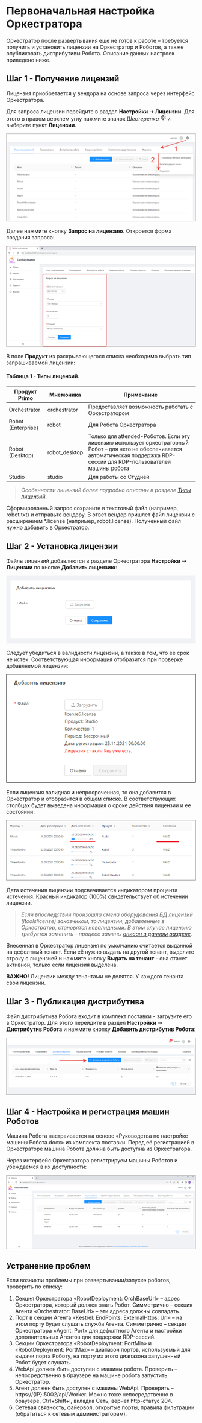 #	Первоначальная настройка Оркестратора

Оркестратор после развертывания еще не готов к работе – требуется получить и установить лицензии на Оркестратор и Роботов, а также опубликовать дистрибутивы Робота. Описание данных настроек приведено ниже.

##	Шаг 1 - Получение лицензий

Лицензия приобретается у вендора на основе запроса через интерфейс Оркестратора.

Для запроса лицензии перейдите в раздел **Настройки ➝ Лицензии**. Для этого в правом верхнем углу нажмите значок *Шестеренка* ![](<../../.gitbook/assets/Шестеренка.png>) и выберите пункт **Лицензии**.

![](<../../.gitbook/assets/Все лицензии. Орк.png>)

Далее нажмите кнопку **Запрос на лицензию**. Откроется форма создания запроса:

![](<../../.gitbook/assets/Форма создания запроса на лицензию. Орк.png>)

В поле **Продукт** из раскрывающегося списка необходимо выбрать тип запрашиваемой лицензии:

#### Таблица 1 - Типы лицензий.

| Продукт Primo  | Мнемоника    | Примечание               |
| -------------- | ------ | ------------------------------------------ |
| Orchestrator    | orchestrator | Предоставляет возможность работать с Оркестратором |
| Robot (Enterprise) | robot | Для Робота Оркестратора        |
| Robot (Desktop)  | robot_desktop | Только для attended-Роботов. Если эту лицензию использует оркестраторный Робот – для него не обеспечивается автоматическая поддержка RDP-сессий для RDP-пользователей машины робота |
| Studio           | studio | Для работы со Студией                   |

> *Особенности лицензий более подробно описаны в разделе [Типы лицензий](https://docs.primo-rpa.ru/primo-rpa/orchestrator/settings/licensing/license-types).*

Сформированный запрос сохраните в текстовый файл (например, robot.txt) и отправьте вендору. В ответ вендор пришлет файл лицензии с расширением \*.license (например, robot.license). Полученный файл нужно добавить в Оркестратор.

## Шаг 2 - Установка лицензии

Файлы лицензий добавляются в разделе Оркестратора **Настройки ➝ Лицензии** по кнопке **Добавить лицензию**:

![](<../../.gitbook/assets/10. Форма создания запроса на лицензию.png>)

Следует убедиться в валидности лицензии, а также в том, что ее срок не истек. Соответствующая информация отобразится при проверке добавляемой лицензии:

![](<../../.gitbook/assets/Проверка лицензии.png>)

Если лицензия валидная и непросроченная, то она добавится в Оркестратор и отобразится в общем списке. В соответствующих столбцах будет выведена информация о сроке действия лицензии и ее состоянии:

![](<../../.gitbook/assets/11. Отображение валидности и даты истечения лицензий.png>) 

Дата истечения лицензии подсвечивается индикатором процента истечения. Красный индикатор (100%) свидетельствует об истечении лицензии.

> *Если впоследствии произошла смена оборудования БД лицензий (ltoolslicense) заказчиком, то лицензии, добавленные в Оркестратор, становятся невалидными. В этом случае лицензию требуется заменить - процесс замены [описан в данном разделе](https://docs.primo-rpa.ru/primo-rpa/orchestrator/settings/licensing/change-license).*

Внесенная в Оркестратор лицензия по умолчанию считается выданной на дефолтный тенант. Если её нужно выдать на другой тенант, выделите строку с лицензией и нажмите кнопку **Выдать на тенант** - она станет активной, только если лицензия выделена.

**ВАЖНО!** Лицензии между тенантами не делятся. У каждого тенанта свои лицензии.


## Шаг 3 - Публикация дистрибутива

Файл дистрибутива Робота входит в комплект поставки - загрузите его в Оркестратор. Для этого перейдите в раздел **Настройки ➝ Дистрибутив Робота** и нажмите кнопку **Добавить дистрибутив Робота**:

![](<../../.gitbook/assets/12. Дистрибутивы робота.png>) 

## Шаг 4 - Настройка и регистрация машин Роботов

Машина Робота настраивается на основе «Руководства по настройке машины Робота.docx» из комплекта поставки. Перед её регистрацией в Оркестраторе машина Робота должна быть доступна из Оркестратора. 

Через интерфейс Оркестратора регистрируем машины Роботов и убеждаемся в их доступности:

![](<../../.gitbook/assets/13. Зарегистрированные в Оркестраторе машины роботов.png>) 

## Устранение проблем

Если возникли проблемы при развертывании/запуске роботов, проверить по списку:

1. Секция Оркестратора «RobotDeployment: OrchBaseUrl» – адрес Оркестратора, который должен знать Робот. Симметрично – секция Агента «Orchestrator: BaseUrl» – эти адреса должны совпадать.
2. Порт в секции Агента «Kestrel: EndPoints: ExternalHttps: Url» – на этом порту будет слушать служба Агента. Симметрично – секция Оркестратора «Agent: Port» для дефолтного Агента и настройки дополнительных Агентов для поддержки RDP-сессий.
3. Секции Оркестратора «RobotDeployment: PortMin» и «RobotDeployment: PortMax» – диапазон портов, используемый для выдачи порта Роботу, на порту из этого диапазона запушенный Робот будет слушать.
4. WebApi должен быть доступен с машины робота. Проверить – непосредственно в браузере на машине робота запустить Оркестратор.
5. Агент должен быть доступен с машины WebApi. Проверить – https://{IP}:5002/api/Worker. Можно тоже непосредственно в браузере, Ctrl+Shift+i, вкладка Сеть, вернет http-статус 204. 
6. Сетевая связность, файервол, открытые порты, правила фильтрации (обратиться к сетевым администраторам).


